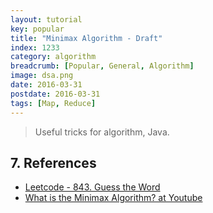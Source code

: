 ```yaml
---
layout: tutorial
key: popular
title: "Minimax Algorithm - Draft"
index: 1233
category: algorithm
breadcrumb: [Popular, General, Algorithm]
image: dsa.png
date: 2016-03-31
postdate: 2016-03-31
tags: [Map, Reduce]
---
```


> Useful tricks for algorithm, Java.




## 7. References
* [Leetcode - 843. Guess the Word](https://leetcode.com/problems/guess-the-word/)
* [What is the Minimax Algorithm? at Youtube](https://www.youtube.com/watch?v=KU9Ch59-4vw)

